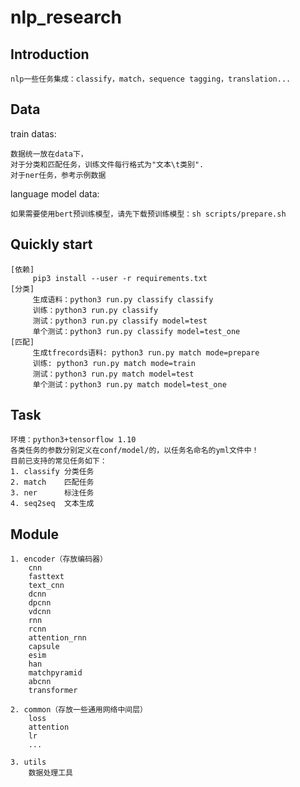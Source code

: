 # nlp_research


## Introduction
  
    nlp一些任务集成：classify，match，sequence tagging，translation...

## Data
train datas:

    数据统一放在data下，
    对于分类和匹配任务，训练文件每行格式为"文本\t类别".
    对于ner任务，参考示例数据

language model data:

    如果需要使用bert预训练模型，请先下载预训练模型：sh scripts/prepare.sh

## Quickly start
    [依赖]
         pip3 install --user -r requirements.txt
    [分类]
         生成语料：python3 run.py classify classify
         训练：python3 run.py classify 
         测试：python3 run.py classify model=test
         单个测试：python3 run.py classify model=test_one
    [匹配]
         生成tfrecords语料: python3 run.py match mode=prepare
         训练: python3 run.py match mode=train
         测试：python3 run.py match model=test
         单个测试：python3 run.py match model=test_one
## Task

    环境：python3+tensorflow 1.10
    各类任务的参数分别定义在conf/model/的，以任务名命名的yml文件中！
    目前已支持的常见任务如下：
    1. classify 分类任务
    2. match    匹配任务 
    3. ner      标注任务
    4. seq2seq  文本生成

## Module

    1. encoder（存放编码器）
        cnn
        fasttext
        text_cnn
        dcnn
        dpcnn
        vdcnn
        rnn        
        rcnn
        attention_rnn
        capsule
        esim
        han
        matchpyramid
        abcnn
        transformer
  
    2. common（存放一些通用网络中间层）
        loss
        attention
        lr
        ...
    
    3. utils
        数据处理工具
